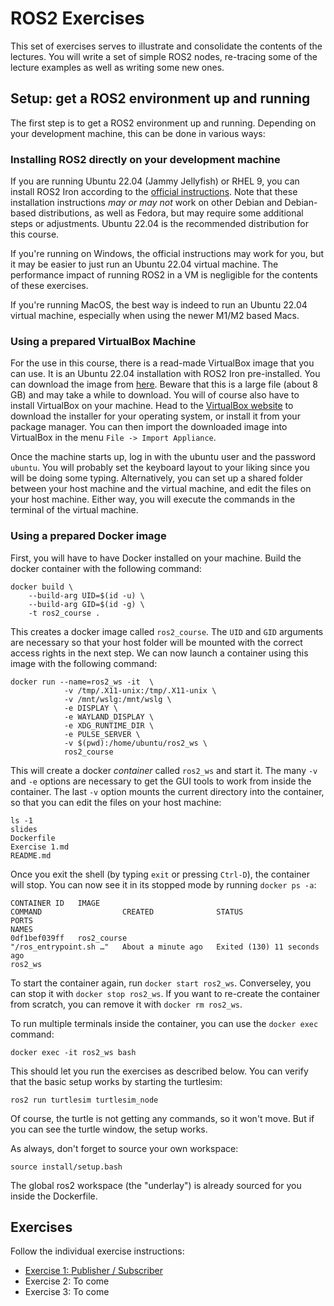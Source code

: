 # ROS2 Exercises

This set of exercises serves to illustrate and consolidate the contents of the lectures.
You will write a set of simple ROS2 nodes, re-tracing some of the lecture examples as well as writing some new ones.

## Setup: get a ROS2 environment up and running

The first step is to get a ROS2 environment up and running.
Depending on your development machine, this can be done in various ways:

### Installing ROS2 directly on your development machine

If you are running Ubuntu 22.04 (Jammy Jellyfish) or RHEL 9, you can install ROS2 Iron according to the [official instructions][ros2-install]. Note that these installation instructions *may or may not* work on other Debian and Debian-based distributions, as well as Fedora, but may require some additional steps or adjustments. Ubuntu 22.04 is the recommended distribution for this course.

If you're running on Windows, the official instructions may work for you, but it may be easier to just run an Ubuntu 22.04 virtual machine. The performance impact of running ROS2 in a VM is negligible for the contents of these exercises.

If you're running MacOS, the best way is indeed to run an Ubuntu 22.04 virtual machine, especially when using the newer M1/M2 based Macs.

[ros2-install]: https://docs.ros.org/en/iron/Installation.html

### Using a prepared VirtualBox Machine

For the use in this course, there is a read-made VirtualBox image that you can use.
It is an Ubuntu 22.04 installation with ROS2 Iron pre-installed.
You can download the image from [here][vm-image].
Beware that this is a large file (about 8 GB) and may take a while to download.
You will of course also have to install VirtualBox on your machine.
Head to the [VirtualBox website][virtualbox] to download the installer for your operating system, or install it from your package manager.
You can then import the downloaded image into VirtualBox in the menu `File -> Import Appliance`.

Once the machine starts up, log in with the ubuntu user and the password `ubuntu`.
You will probably set the keyboard layout to your liking since you will be doing some typing.
Alternatively, you can set up a shared folder between your host machine and the virtual machine, and edit the files on your host machine.
Either way, you will execute the commands in the terminal of the virtual machine.

[vm-image]: https://muchmuch.coffee/ROS2.ova
[virtualbox]: https://www.virtualbox.org/wiki/Downloads

### Using a prepared Docker image

First, you will have to have Docker installed on your machine.
Build the docker container with the following command:

```terminal
docker build \
    --build-arg UID=$(id -u) \
    --build-arg GID=$(id -g) \
    -t ros2_course .
```

This creates a docker image called `ros2_course`.
The `UID` and `GID` arguments are necessary so that your host folder will be mounted with the correct access rights in the next step.
We can now launch a container using this image with the following command:

```terminal
docker run --name=ros2_ws -it  \
            -v /tmp/.X11-unix:/tmp/.X11-unix \
            -v /mnt/wslg:/mnt/wslg \
            -e DISPLAY \
            -e WAYLAND_DISPLAY \
            -e XDG_RUNTIME_DIR \
            -e PULSE_SERVER \
            -v $(pwd):/home/ubuntu/ros2_ws \
            ros2_course
```

This will create a docker _container_ called `ros2_ws` and start it.
The many `-v` and `-e` options are necessary to get the GUI tools to work from inside the container.
The last `-v` option mounts the current directory into the container, so that you can edit the files on your host machine:

```terminal
ls -1
slides
Dockerfile
Exercise 1.md
README.md
```

Once you exit the shell (by typing `exit` or pressing `Ctrl-D`), the container will stop.
You can now see it in its stopped mode by running `docker ps -a`: 

```terminal
CONTAINER ID   IMAGE                                             COMMAND                  CREATED              STATUS                        PORTS                                                                  NAMES
0df1bef039ff   ros2_course                                       "/ros_entrypoint.sh …"   About a minute ago   Exited (130) 11 seconds ago                                                                          ros2_ws
```

To start the container again, run `docker start ros2_ws`.
Converseley, you can stop it with `docker stop ros2_ws`.
If you want to re-create the container from scratch, you can remove it with `docker rm ros2_ws`.

To run multiple terminals inside the container, you can use the `docker exec` command:

```terminal
docker exec -it ros2_ws bash
```

This should let you run the exercises as described below.
You can verify that the basic setup works by starting the turtlesim:

```terminal
ros2 run turtlesim turtlesim_node
```

Of course, the turtle is not getting any commands, so it won't move.
But if you can see the turtle window, the setup works.

As always, don't forget to source your own workspace:

```terminal
source install/setup.bash
```

The global ros2 workspace (the "underlay") is already sourced for you inside the Dockerfile.

## Exercises

Follow the individual exercise instructions:

- [Exercise 1: Publisher / Subscriber](Exercise%201.md)
- Exercise 2: To come
- Exercise 3: To come